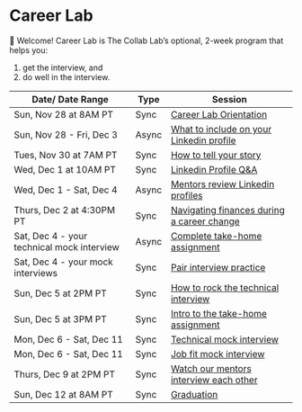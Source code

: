 # Career Lab

👋 Welcome! Career Lab is The Collab Lab’s optional, 2-week program that helps you:

1. get the interview, and
2. do well in the interview.

| Date/ Date Range | Type  | Session                                                                                                  |
| ---------------- | ----- | -------------------------------------------------------------------------------------------------------- |
| Sun, Nov 28 at 8AM PT | Sync  | [Career Lab Orientation](./session-docs/orientation.md)                                                  |
| Sun, Nov 28 - Fri, Dec 3 | Async | [What to include on your Linkedin profile](./session-docs/what-to-include-on-linkedin.md)                |
| Tues, Nov 30 at 7AM PT | Sync  | [How to tell your story](./session-docs/how-to-tell-your-story.md)                                       |
| Wed, Dec 1 at 10AM PT| Sync  | [Linkedin Profile Q&A](./session-docs/linkedin-qanda.md)                                                 |
| Wed, Dec 1 - Sat, Dec 4 | Async | [Mentors review Linkedin profiles](./session-docs/mentor-linkedin-review.md)                             |
| Thurs, Dec 2 at 4:30PM PT | Sync  | [Navigating finances during a career change](./session-docs/navigating-finances-during-career-change.md) |
| Sat, Dec 4 - your technical mock interview | Async | [Complete take-home assignment](./session-docs/complete-take-home-assignment.md)                          |
| Sat, Dec 4 - your mock interviews | Sync  | [Pair interview practice](./session-docs/pair-interview-practice.md)                                     |
| Sun, Dec 5 at 2PM PT | Sync  | [How to rock the technical interview](./session-docs/rock-the-technical-interview.md)                    |
| Sun, Dec 5 at 3PM PT | Sync  | [Intro to the take-home assignment](./session-docs/intro-to-take-home.md)                                |
| Mon, Dec 6 - Sat, Dec 11 | Sync  | [Technical mock interview](./session-docs/mock-interview-technical.md)                                   |
| Mon, Dec 6 - Sat, Dec 11 | Sync  | [Job fit mock interview](./session-docs/mock-interview-job-fit.md)                                       |
| Thurs, Dec 9 at 2PM PT | Sync  | [Watch our mentors interview each other](./session-docs/watch-mentors-interview.md)                      |
| Sun, Dec 12 at 8AM PT | Sync  | [Graduation](./session-docs/graduation.md)                                                               |
